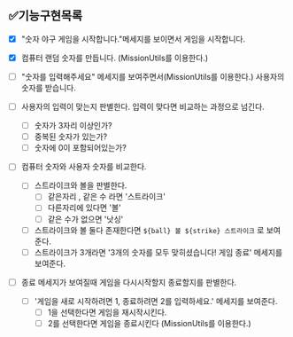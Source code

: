 ## ✅기능구현목록

- [x] "숫자 야구 게임을 시작합니다."메세지를 보이면서 게임을 시작합니다.

- [x] 컴퓨터 랜덤 숫자를 만듭니다. (MissionUtils를 이용한다.)

- [ ] "숫자를 입력해주세요" 메세지를 보여주면서(MissionUtils를 이용한다.) 사용자의 숫자를 받습니다.
  
- [ ] 사용자의 입력이 맞는지 판별한다. 입력이 맞다면 비교하는 과정으로 넘긴다.
  - [ ] 숫자가 3자리 이상인가?
  - [ ] 중복된 숫자가 있는가?
  - [ ] 숫자에 0이 포함되어있는가?

- [ ] 컴퓨터 숫자와 사용자 숫자를 비교한다.
  - [ ] 스트라이크와 볼을 판별한다.
    - [ ] 같은자리 , 같은 수 라면 '스트라이크'
    - [ ] 다른자리에 있다면  '볼'
    - [ ] 같은 수가 없으면 '낫싱'
  - [ ] 스트라이크와 볼 둘다 존재한다면 `${ball} 볼 ${strike} 스트라이크` 로 보여준다.
  - [ ] 스트라이크가 3개라면 '3개의 숫자를 모두 맞히셨습니다! 게임 종료' 메세지를 보여준다.

- [ ] 종료 메세지가 보여질때 게임을 다시시작할지 종료할지를 판별한다.
  - [ ] '게임을 새로 시작하려면 1, 종료하려면 2를 입력하세요.' 메세지를 보여준다.
    - [ ] 1을 선택한다면 게임을 재시작시킨다.
    - [ ] 2를 선택한다면 게임을 종료시킨다 (MissionUtils를 이용한다.)
